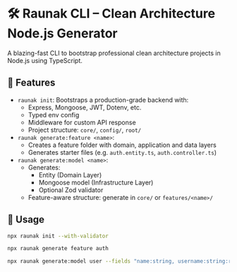 # 🛠️ Raunak CLI – Clean Architecture Node.js Generator

A blazing-fast CLI to bootstrap professional clean architecture projects in Node.js using TypeScript.

## 🚀 Features

- `raunak init`: Bootstraps a production-grade backend with:
    - Express, Mongoose, JWT, Dotenv, etc.
    - Typed env config
    - Middleware for custom API response
    - Project structure: `core/`, `config/`, `root/`
- `raunak generate:feature <name>`:
    - Creates a feature folder with domain, application and data layers
    - Generates starter files (e.g. `auth.entity.ts`, `auth.controller.ts`)
- `raunak generate:model <name>`:
  - Generates:
    - Entity (Domain Layer)
    - Mongoose model (Infrastructure Layer)
    - Optional Zod validator
  - Feature-aware structure: generate in `core/` or `features/<name>/`

## 🧪 Usage

```bash
npx raunak init --with-validator

npx raunak generate feature auth

npx raunak generate:model user --fields "name:string, username:string:required, email:string:unique, password:string, role:string" --with-validator

